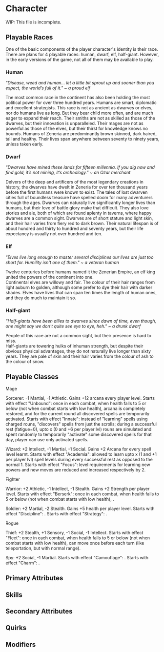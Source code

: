 # Character

WIP: This file is incomplete.

## Playable Races

One of the basic components of the player character's identity is their race. There are plans for 4 playable races: human, dwarf, elf, half-giant. However, in the early versions of the game, not all of them may be available to play.

### Human

_"Disease, weed and human… let a little bit sprout up and sooner than you expect, the world’s full of it." ~ a proud elf_

The most common race in the continent has also been holding the most political power for over three hundred years. Humans are smart, diplomatic and excellent strategists. This race is not as ancient as dwarves or elves, nor do humans live as long. But they bear child more often, and are much eager to expand their reach. Their smiths are not as skilled as those of the dwarves, but their innovation is unparalleled. Their mages are not as powerful as those of the elves, but their thirst for knowledge knows no bounds. Humans of Zeneria are predominantly brown skinned, dark haired, tall and healthy. Their lives span anywhere between seventy to ninety years, unless taken early.

### Dwarf

_"Dwarves have mined these lands for fifteen millennia. If you dig now and find gold, it’s not mining, it’s archeology." ~ an Ozar merchant_

Delvers of the deep and artificers of the most legendary creations in history, the dwarves have dwelt in Zeneria for over ten thousand years before the first humans were known to exist. The tales of lost dwarven cities full of boundless treasure have spelled doom for many adventurers through the ages. Dwarves can naturally live significantly longer lives than humans, but their love of battle glory make that difficult. They also love stories and ale, both of which are found aplenty in taverns, where happy dwarves are a common sight. Dwarves are of short stature and light skin, and their hair varies from fiery red to dark brown. Their natural lifespan is of about hundred and thirty to hundred and seventy years, but their life expectancy is usually not over hundred and ten.

### Elf

_"Elves live long enough to master several disciplines our lives are just too short for. Humility isn't one of them." ~ a veteran human_

Twelve centuries before humans named it the Zenerian Empire, an elf king united the powers of the continent into one. \
Continental elves are willowy and fair. The colour of their hair ranges from light auburn to golden, although some prefer to dye their hair with darker shades. Elves have lives that can span ten times the length of human ones, and they do much to maintain it so.

### Half-giant

_"Half-giants have been allies to dwarves since dawn of time, even though, one might say we don't quite see eye to eye, heh." ~ a drunk dwarf_

People of this race are not a common sight, but their presence is hard to miss. \
Half-giants are towering hulks of inhuman strength, but despite their obvious physical advantages, they do not naturally live longer than sixty years. They are pale of skin and their hair varies from the colour of ash to the colour of snow.

## Playable Classes

Mage

Sorcerer: -1 Martial, -1 Athletic. Gains +12 arcana every player level. Starts with effect "Unbound": once in each combat, when health falls to 5 or below (not when combat starts with low health), arcana is completely restored, and for the current round all discovered spells are temporarily activated. Starts with effect "Innate": instead of "learning" spells using charged rouns, "discovers" spells from just the scrolls; during a successful rest (fatigue=0), upto x (0 and +6 per player lvl) rouns are simulated and spent randomly to temporarily "activate" some discovered spells for that day, player can use only activated spells.

Wizard: +2 Intellect, -1 Martial, -1 Social. Gains +2 Arcana for every spell level learnt. Starts with effect "Academia": allowed to learn upto x (1 and +1 per player lvl) spell levels during every successful rest as opposed to the normal 1. Starts with effect "Focus": level requirements for learning new powers and new moves are reduced and increased respectively by 2.

Fighter

Warrior: +2 Athletic, -1 Intellect, -1 Stealth. Gains +2 Strength per player level. Starts with effect "Berserk": once in each combat, when health falls to 5 or below (not when combat starts with low health), .

Soldier: +2 Martial, -2 Stealth. Gains +5 health per player level. Starts with effect "Discipline": . Starts with effect "Strategy": .

Rogue

Thief: +2 Stealth, +1 Sensory, -1 Social, -1 Intellect. Starts with effect "Fleet": once in each combat, when health falls to 5 or below (not when combat starts with low health), can move once before each turn (like teleportation, but with normal range).

Spy: +2 Social, -1 Martial. Starts with effect "Camouflage": . Starts with effect "Charm": .

## Primary Attributes

## Skills

## Secondary Attributes

## Quirks

## Modifiers
